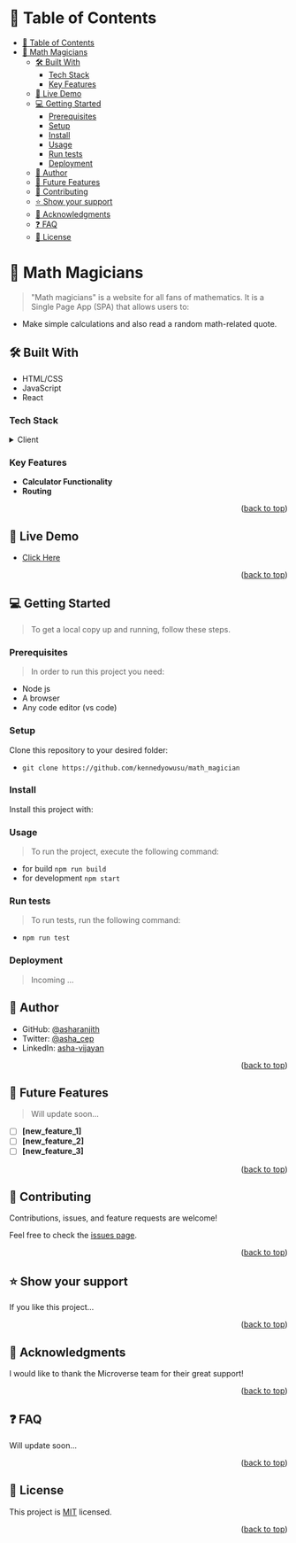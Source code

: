
# 📗 Table of Contents

- [📗 Table of Contents](#-table-of-contents)
- [📖 Math Magicians ](#-math-magicians-)
  - [🛠 Built With ](#-built-with-)
    - [Tech Stack ](#tech-stack-)
    - [Key Features ](#key-features-)
  - [🚀 Live Demo ](#-live-demo-)
  - [💻 Getting Started ](#-getting-started-)
    - [Prerequisites](#prerequisites)
    - [Setup](#setup)
    - [Install](#install)
    - [Usage](#usage)
    - [Run tests](#run-tests)
    - [Deployment](#deployment)
  - [👤 Author ](#-author-)
  - [🔭 Future Features ](#-future-features-)
  - [🤝 Contributing ](#-contributing-)
  - [⭐️ Show your support ](#️-show-your-support-)
  - [🙏 Acknowledgments ](#-acknowledgments-)
  - [❓ FAQ ](#-faq-)
  - [📝 License ](#-license-)

<!-- PROJECT DESCRIPTION -->

# 📖 Math Magicians <a name="about-project"></a>

> "Math magicians" is a website for all fans of mathematics. 
 It is a Single Page App (SPA) that allows users to:
- Make simple calculations and also read a random math-related quote.

## 🛠 Built With <a name="built-with"></a>

- HTML/CSS
- JavaScript
- React

### Tech Stack <a name="tech-stack"></a>

<details>
  <summary>Client</summary>
  <ul>
    <li><a href="https://developer.mozilla.org/en-US/docs/Learn/HTML">HTML</a></li>
    <li><a href="https://developer.mozilla.org/en-US/docs/Learn/CSS">CSS</a></li>
    <li><a href="https://developer.mozilla.org/en-US/docs/Learn/JavaScript">JavaScript</a></li>
    <li><a href="https://reactjs.org/">React.js</a></li>
  </ul>
</details>

<!-- Features -->

### Key Features <a name="key-features"></a>

- **Calculator Functionality**
- **Routing**


<p align="right">(<a href="#readme-top">back to top</a>)</p>

<!-- LIVE DEMO -->

## 🚀 Live Demo <a name="live-demo"></a>

- [Click Here](https://github.com/kennedyowusu/math_magician/)
<p align="right">(<a href="#readme-top">back to top</a>)</p>

<!-- GETTING STARTED -->

## 💻 Getting Started <a name="getting-started"></a>

> To get a local copy up and running, follow these steps.

### Prerequisites

> In order to run this project you need:

- Node js
- A browser
- Any code editor (vs code)

### Setup

Clone this repository to your desired folder:

- `git clone https://github.com/kennedyowusu/math_magician`

### Install

Install this project with:

<!--
Example command:

```sh
  cd my-project
  gem install
```
--->

### Usage

> To run the project, execute the following command:

- for build `npm run build`
- for development `npm start`

### Run tests

> To run tests, run the following command:

- `npm run test`

### Deployment

> Incoming ...

## 👤 Author <a name="authors"></a>

- GitHub: [@asharanjith](https://github.com/kennedyowusu)
- Twitter: [@asha_cep](https://twitter.com/asha_cep)
- LinkedIn: [asha-vijayan](www.linkedin.com/in/ashavijayan)

<p align="right">(<a href="#readme-top">back to top</a>)</p>

<!-- FUTURE FEATURES -->

## 🔭 Future Features <a name="future-features"></a>

> Will update soon...

- [ ] **[new_feature_1]**
- [ ] **[new_feature_2]**
- [ ] **[new_feature_3]**

<p align="right">(<a href="#readme-top">back to top</a>)</p>

<!-- CONTRIBUTING -->

## 🤝 Contributing <a name="contributing"></a>

Contributions, issues, and feature requests are welcome!

Feel free to check the [issues page](../../issues/).

<p align="right">(<a href="#readme-top">back to top</a>)</p>

<!-- SUPPORT -->

## ⭐️ Show your support <a name="support"></a>



If you like this project...

<p align="right">(<a href="#readme-top">back to top</a>)</p>

<!-- ACKNOWLEDGEMENTS -->

## 🙏 Acknowledgments <a name="acknowledgements"></a>

 I would like to thank the Microverse team for their great support!

<p align="right">(<a href="#readme-top">back to top</a>)</p>

<!-- FAQ (optional) -->

## ❓ FAQ <a name="faq"></a>

Will update soon...

<p align="right">(<a href="#readme-top">back to top</a>)</p>

<!-- LICENSE -->

## 📝 License <a name="license"></a>

This project is [MIT](./MIT.md) licensed.

<p align="right">(<a href="#readme-top">back to top</a>)</p>